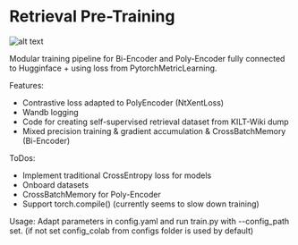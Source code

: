 # Retrieval Pre-Training

![alt text](https://github.com/DanielRoeder1/RAG_thesis/blob/main/visualization/thesis_diagram.drawio.png?raw=true)

Modular training pipeline for Bi-Encoder and Poly-Encoder fully connected to Hugginface + using loss from PytorchMetricLearning.


Features:
- Contrastive loss adapted to PolyEncoder (NtXentLoss)
- Wandb logging
- Code for creating self-supervised retrieval dataset from KILT-Wiki dump
- Mixed precision training & gradient accumulation & CrossBatchMemory (Bi-Encoder)

ToDos:
- Implement traditional CrossEntropy loss for models
- Onboard datasets
- CrossBatchMemory for Poly-Encoder
- Support torch.compile() (currently seems to slow down training)

Usage:
Adapt parameters in config.yaml and run train.py with --config_path set. 
(if not set config_colab from configs folder is used by default)
